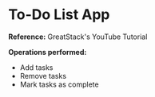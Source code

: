 # To-Do List App
**Reference:** GreatStack's YouTube Tutorial

**Operations performed:**
- Add tasks
- Remove tasks
- Mark tasks as complete
